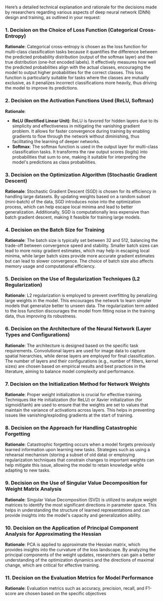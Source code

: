 Here’s a detailed technical explanation and rationale for the decisions made by researchers regarding various aspects of deep neural network (DNN) design and training, as outlined in your request:

### 1. Decision on the Choice of Loss Function (Categorical Cross-Entropy)
**Rationale**: Categorical cross-entropy is chosen as the loss function for multi-class classification tasks because it quantifies the difference between the predicted probability distribution (output of the softmax layer) and the true distribution (one-hot encoded labels). It effectively measures how well the predicted probabilities align with the actual classes, encouraging the model to output higher probabilities for the correct classes. This loss function is particularly suitable for tasks where the classes are mutually exclusive, as it penalizes incorrect classifications more heavily, thus driving the model to improve its predictions.

### 2. Decision on the Activation Functions Used (ReLU, Softmax)
**Rationale**: 
- **ReLU (Rectified Linear Unit)**: ReLU is favored for hidden layers due to its simplicity and effectiveness in mitigating the vanishing gradient problem. It allows for faster convergence during training by enabling gradients to flow through the network without diminishing, thus facilitating the learning of deeper networks.
- **Softmax**: The softmax function is used in the output layer for multi-class classification tasks. It transforms the raw output scores (logits) into probabilities that sum to one, making it suitable for interpreting the model's predictions as class probabilities.

### 3. Decision on the Optimization Algorithm (Stochastic Gradient Descent)
**Rationale**: Stochastic Gradient Descent (SGD) is chosen for its efficiency in handling large datasets. By updating weights based on a random subset (mini-batch) of the data, SGD introduces noise into the optimization process, which can help escape local minima and lead to better generalization. Additionally, SGD is computationally less expensive than batch gradient descent, making it feasible for training large models.

### 4. Decision on the Batch Size for Training
**Rationale**: The batch size is typically set between 32 and 512, balancing the trade-off between convergence speed and stability. Smaller batch sizes can lead to more noisy gradient estimates, which may help in escaping local minima, while larger batch sizes provide more accurate gradient estimates but can lead to slower convergence. The choice of batch size also affects memory usage and computational efficiency.

### 5. Decision on the Use of Regularization Techniques (L2 Regularization)
**Rationale**: L2 regularization is employed to prevent overfitting by penalizing large weights in the model. This encourages the network to learn simpler models that generalize better to unseen data. The regularization term added to the loss function discourages the model from fitting noise in the training data, thus improving its robustness.

### 6. Decision on the Architecture of the Neural Network (Layer Types and Configurations)
**Rationale**: The architecture is designed based on the specific task requirements. Convolutional layers are used for image data to capture spatial hierarchies, while dense layers are employed for final classification. The number of layers and their configurations (e.g., number of filters, kernel sizes) are chosen based on empirical results and best practices in the literature, aiming to balance model complexity and performance.

### 7. Decision on the Initialization Method for Network Weights
**Rationale**: Proper weight initialization is crucial for effective training. Techniques like He initialization (for ReLU) or Xavier initialization (for sigmoid/tanh) are used to ensure that the weights are set to values that maintain the variance of activations across layers. This helps in preventing issues like vanishing/exploding gradients at the start of training.

### 8. Decision on the Approach for Handling Catastrophic Forgetting
**Rationale**: Catastrophic forgetting occurs when a model forgets previously learned information upon learning new tasks. Strategies such as using a rehearsal mechanism (storing a subset of old data) or employing regularization techniques that constrain changes to important weights can help mitigate this issue, allowing the model to retain knowledge while adapting to new tasks.

### 9. Decision on the Use of Singular Value Decomposition for Weight Matrix Analysis
**Rationale**: Singular Value Decomposition (SVD) is utilized to analyze weight matrices to identify the most significant directions in parameter space. This helps in understanding the structure of learned representations and can provide insights into the model's capacity and generalization ability.

### 10. Decision on the Application of Principal Component Analysis for Approximating the Hessian
**Rationale**: PCA is applied to approximate the Hessian matrix, which provides insights into the curvature of the loss landscape. By analyzing the principal components of the weight updates, researchers can gain a better understanding of the optimization dynamics and the directions of maximal change, which are critical for effective training.

### 11. Decision on the Evaluation Metrics for Model Performance
**Rationale**: Evaluation metrics such as accuracy, precision, recall, and F1-score are chosen based on the specific objectives